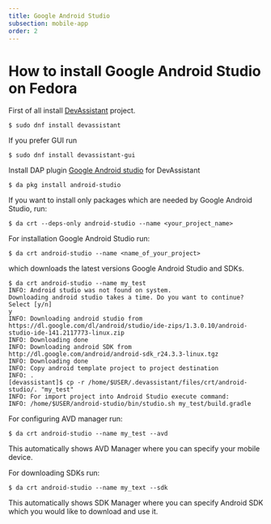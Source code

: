 ```yaml
---
title: Google Android Studio
subsection: mobile-app
order: 2
---
```


# How to install Google Android Studio on Fedora


First of all install [DevAssistant](https://devassistant.org) project.

```
$ sudo dnf install devassistant
```

If you prefer GUI run

```
$ sudo dnf install devassistant-gui
```

Install DAP plugin [Google Android studio](https://github.com/phracek/dap-google-android-studio) for DevAssistant

```
$ da pkg install android-studio
```

If you want to install only packages which are needed by Google Android Studio, run:

```
$ da crt --deps-only android-studio --name <your_project_name>
```

For installation Google Android Studio run:

```
$ da crt android-studio --name <name_of_your_project>
```

which downloads the latest versions Google Android Studio and SDKs.

```
$ da crt android-studio --name my_test
INFO: Android studio was not found on system.
Downloading android studio takes a time. Do you want to continue?
Select [y/n]
y
INFO: Downloading android studio from https://dl.google.com/dl/android/studio/ide-zips/1.3.0.10/android-studio-ide-141.2117773-linux.zip
INFO: Downloading done
INFO: Downloading android SDK from http://dl.google.com/android/android-sdk_r24.3.3-linux.tgz
INFO: Downloading done
INFO: Copy android template project to project destination
INFO: .
[devassistant]$ cp -r /home/$USER/.devassistant/files/crt/android-studio/. "my_test"
INFO: For import project into Android Studio execute command:
INFO: /home/$USER/android-studio/bin/studio.sh my_test/build.gradle

```

For configuring AVD manager run:
```
$ da crt android-studio --name my_test --avd
```

This automatically shows AVD Manager where you can specify your mobile device.

For downloading SDKs run:

```
$ da crt android-studio --name my_text --sdk
```
This automatically shows SDK Manager where you can specify Android SDK which you would like to download and use it.

```

 
